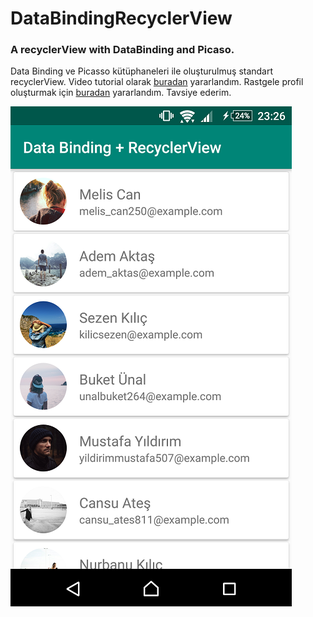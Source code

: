 # DataBindingRecyclerView
### A recyclerView with DataBinding and Picaso.

Data Binding ve Picasso kütüphaneleri ile oluşturulmuş standart recyclerView.
Video tutorial olarak [buradan](https://www.youtube.com/watch?v=ob8HyqHMr54) yararlandım.
Rastgele profil oluşturmak için [buradan](http://rp.burakgarci.net/) yararlandım. Tavsiye ederim.

<p float="left">
  <img src="https://github.com/orhanavan/DataBindingRecyclerView/blob/master/Screenshot_20190110-232657.png"/>
</p
